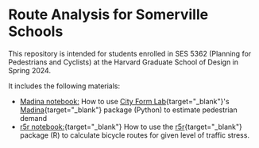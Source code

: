 # Route Analysis for Somerville Schools

This repository is intended for students enrolled in SES 5362 (Planning
for Pedestrians and Cyclists) at the Harvard Graduate School of Design in 
Spring 2024.

It includes the following materials:

* [Madina notebook:](https://github.com/c-voulgaris/somerville-schools/blob/main/madina-school-routes.ipynb) How to use [City Form Lab](https://cityform.mit.edu/){target="_blank"}'s [Madina](https://madinadocs.readthedocs.io/en/latest/){target="_blank"} 
package (Python) to estimate pedestrian demand
* [r5r notebook:](https://c-voulgaris.github.io/somerville-schools/r5r-school-routes.html){target="_blank"} How to use the [r5r](https://ipeagit.github.io/r5r/articles/detailed_itineraries.html){target="_blank"} package (R) to calculate bicycle routes for given level 
of traffic stress.